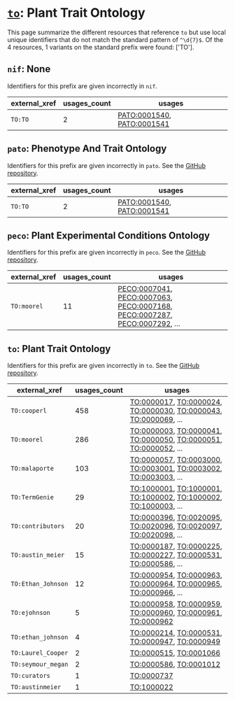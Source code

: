 # [`to`](https://bioregistry.io/to): Plant Trait Ontology

This page summarize the different resources that reference `to`
but use local unique identifiers that do not match the standard pattern of
`^\d{7}$`. Of the 4 resources,
1 variants on the standard prefix were found: ['TO'].

## `nif`: None

Identifiers for this prefix are given incorrectly in `nif`.

| external_xref   |   usages_count | usages                                                                                                                   |
|-----------------|----------------|--------------------------------------------------------------------------------------------------------------------------|
| `TO:TO`         |              2 | [PATO:0001540](http://purl.obolibrary.org/obo/PATO_0001540), [PATO:0001541](http://purl.obolibrary.org/obo/PATO_0001541) |

## `pato`: Phenotype And Trait Ontology

Identifiers for this prefix are given incorrectly in `pato`. See the [GitHub repository](https://github.com/pato-ontology/pato).

| external_xref   |   usages_count | usages                                                                                                                   |
|-----------------|----------------|--------------------------------------------------------------------------------------------------------------------------|
| `TO:TO`         |              2 | [PATO:0001540](http://purl.obolibrary.org/obo/PATO_0001540), [PATO:0001541](http://purl.obolibrary.org/obo/PATO_0001541) |

## `peco`: Plant Experimental Conditions Ontology

Identifiers for this prefix are given incorrectly in `peco`. See the [GitHub repository](https://github.com/Planteome/plant-experimental-conditions-ontology).

| external_xref   |   usages_count | usages                                                                                                                                                                                                                                                                                                               |
|-----------------|----------------|----------------------------------------------------------------------------------------------------------------------------------------------------------------------------------------------------------------------------------------------------------------------------------------------------------------------|
| `TO:moorel`     |             11 | [PECO:0007041](http://purl.obolibrary.org/obo/PECO_0007041), [PECO:0007063](http://purl.obolibrary.org/obo/PECO_0007063), [PECO:0007168](http://purl.obolibrary.org/obo/PECO_0007168), [PECO:0007287](http://purl.obolibrary.org/obo/PECO_0007287), [PECO:0007292](http://purl.obolibrary.org/obo/PECO_0007292), ... |

## `to`: Plant Trait Ontology

Identifiers for this prefix are given incorrectly in `to`. See the [GitHub repository](https://github.com/Planteome/plant-trait-ontology).

| external_xref      |   usages_count | usages                                                                                                                                                                                                                                                                                           |
|--------------------|----------------|--------------------------------------------------------------------------------------------------------------------------------------------------------------------------------------------------------------------------------------------------------------------------------------------------|
| `TO:cooperl`       |            458 | [TO:0000017](http://purl.obolibrary.org/obo/TO_0000017), [TO:0000024](http://purl.obolibrary.org/obo/TO_0000024), [TO:0000030](http://purl.obolibrary.org/obo/TO_0000030), [TO:0000043](http://purl.obolibrary.org/obo/TO_0000043), [TO:0000069](http://purl.obolibrary.org/obo/TO_0000069), ... |
| `TO:moorel`        |            286 | [TO:0000003](http://purl.obolibrary.org/obo/TO_0000003), [TO:0000041](http://purl.obolibrary.org/obo/TO_0000041), [TO:0000050](http://purl.obolibrary.org/obo/TO_0000050), [TO:0000051](http://purl.obolibrary.org/obo/TO_0000051), [TO:0000052](http://purl.obolibrary.org/obo/TO_0000052), ... |
| `TO:malaporte`     |            103 | [TO:0000057](http://purl.obolibrary.org/obo/TO_0000057), [TO:0003000](http://purl.obolibrary.org/obo/TO_0003000), [TO:0003001](http://purl.obolibrary.org/obo/TO_0003001), [TO:0003002](http://purl.obolibrary.org/obo/TO_0003002), [TO:0003003](http://purl.obolibrary.org/obo/TO_0003003), ... |
| `TO:TermGenie`     |             29 | [TO:1000001](http://purl.obolibrary.org/obo/TO_1000001), [TO:1000001](http://purl.obolibrary.org/obo/TO_1000001), [TO:1000002](http://purl.obolibrary.org/obo/TO_1000002), [TO:1000002](http://purl.obolibrary.org/obo/TO_1000002), [TO:1000003](http://purl.obolibrary.org/obo/TO_1000003), ... |
| `TO:contributors`  |             20 | [TO:0000396](http://purl.obolibrary.org/obo/TO_0000396), [TO:0020095](http://purl.obolibrary.org/obo/TO_0020095), [TO:0020096](http://purl.obolibrary.org/obo/TO_0020096), [TO:0020097](http://purl.obolibrary.org/obo/TO_0020097), [TO:0020098](http://purl.obolibrary.org/obo/TO_0020098), ... |
| `TO:austin_meier`  |             15 | [TO:0000187](http://purl.obolibrary.org/obo/TO_0000187), [TO:0000225](http://purl.obolibrary.org/obo/TO_0000225), [TO:0000227](http://purl.obolibrary.org/obo/TO_0000227), [TO:0000531](http://purl.obolibrary.org/obo/TO_0000531), [TO:0000586](http://purl.obolibrary.org/obo/TO_0000586), ... |
| `TO:Ethan_Johnson` |             12 | [TO:0000954](http://purl.obolibrary.org/obo/TO_0000954), [TO:0000963](http://purl.obolibrary.org/obo/TO_0000963), [TO:0000964](http://purl.obolibrary.org/obo/TO_0000964), [TO:0000965](http://purl.obolibrary.org/obo/TO_0000965), [TO:0000966](http://purl.obolibrary.org/obo/TO_0000966), ... |
| `TO:ejohnson`      |              5 | [TO:0000958](http://purl.obolibrary.org/obo/TO_0000958), [TO:0000959](http://purl.obolibrary.org/obo/TO_0000959), [TO:0000960](http://purl.obolibrary.org/obo/TO_0000960), [TO:0000961](http://purl.obolibrary.org/obo/TO_0000961), [TO:0000962](http://purl.obolibrary.org/obo/TO_0000962)      |
| `TO:ethan_johnson` |              4 | [TO:0000214](http://purl.obolibrary.org/obo/TO_0000214), [TO:0000531](http://purl.obolibrary.org/obo/TO_0000531), [TO:0000947](http://purl.obolibrary.org/obo/TO_0000947), [TO:0000949](http://purl.obolibrary.org/obo/TO_0000949)                                                               |
| `TO:Laurel_Cooper` |              2 | [TO:0000515](http://purl.obolibrary.org/obo/TO_0000515), [TO:0001066](http://purl.obolibrary.org/obo/TO_0001066)                                                                                                                                                                                 |
| `TO:seymour_megan` |              2 | [TO:0000586](http://purl.obolibrary.org/obo/TO_0000586), [TO:0001012](http://purl.obolibrary.org/obo/TO_0001012)                                                                                                                                                                                 |
| `TO:curators`      |              1 | [TO:0000737](http://purl.obolibrary.org/obo/TO_0000737)                                                                                                                                                                                                                                          |
| `TO:austinmeier`   |              1 | [TO:1000022](http://purl.obolibrary.org/obo/TO_1000022)                                                                                                                                                                                                                                          |


